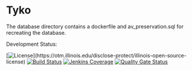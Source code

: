 Tyko
====

The database directory contains a dockerfile and av_preservation.sql for 
recreating the database. 

Development Status:

[![License](https://img.shields.io/badge/License-UIUC%20License-green.svg?label="License")](https://otm.illinois.edu/disclose-protect/illinois-open-source-license)
[![Build Status](https://jenkins.library.illinois.edu/buildStatus/icon?job=OpenSourceProjects/tyko/master)](https://jenkins.library.illinois.edu/user/hborcher/my-views/view/all/job/OpenSourceProjects/job/tyko/job/master/)
[![Jenkins Coverage](https://img.shields.io/jenkins/coverage/api/https/jenkins.library.illinois.edu/job/OpenSourceProjects/job/tyko/job/master)](https://jenkins.library.illinois.edu/job/OpenSourceProjects/job/tyko/job/master/coverage)
[![Quality Gate Status](https://sonarcloud.io/api/project_badges/measure?project=UIUCLibrary_tyko&metric=alert_status)](https://sonarcloud.io/dashboard?id=UIUCLibrary_tyko)

